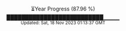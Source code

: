 <p align="center">
⏳Year Progress (87.96 %) <br>
██████████████████████████▁▁▁▁ <br>
<sub>Updated: Sat, 18 Nov 2023 01:13:37 GMT</sub>
</p>

